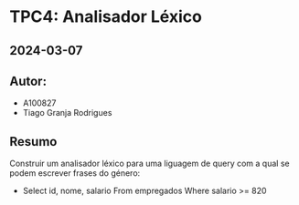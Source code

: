 # TPC4: Analisador Léxico
## 2024-03-07

## Autor:
- A100827
- Tiago Granja Rodrigues

## Resumo
Construir um analisador léxico para uma liguagem de query com a qual se podem escrever frases do género:

- Select id, nome, salario From empregados Where salario >= 820